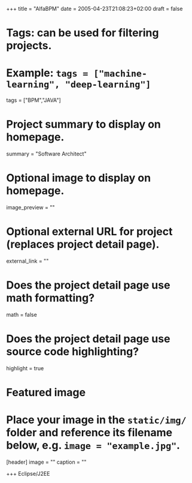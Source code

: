 +++
title = "AlfaBPM"
date = 2005-04-23T21:08:23+02:00
draft = false

# Tags: can be used for filtering projects.
# Example: `tags = ["machine-learning", "deep-learning"]`
tags = ["BPM","JAVA"]

# Project summary to display on homepage.
summary = "Software Architect"

# Optional image to display on homepage.
image_preview = ""

# Optional external URL for project (replaces project detail page).
external_link = ""

# Does the project detail page use math formatting?
math = false

# Does the project detail page use source code highlighting?
highlight = true

# Featured image
# Place your image in the `static/img/` folder and reference its filename below, e.g. `image = "example.jpg"`.
[header]
image = ""
caption = ""

+++
Eclipse/J2EE